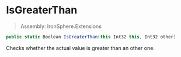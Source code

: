 ﻿

# IsGreaterThan

> Assembly: IronSphere.Extensions

```csharp
public static Boolean IsGreaterThan(this Int32 this, Int32 other)
```

Checks whether the actual value is greater than an other one.

